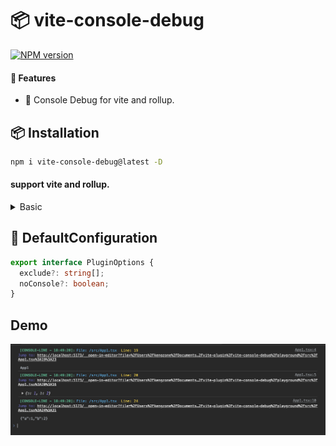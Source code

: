 # 📦 vite-console-debug

[![NPM version](https://img.shields.io/npm/v/vite-console-debug?color=a1b858&label=)](https://www.npmjs.com/package/vite-console-debug)

#### 🌈 Features

- 🍰 Console Debug for vite and rollup.

## 📦 Installation

```bash
npm i vite-console-debug@latest -D
```

#### support vite and rollup.

<details>
<summary>Basic</summary><br>

```ts
import { defineConfig } from 'vite';
import react from '@vitejs/plugin-react';
import ConsoleDebug from 'vite-console-debug/vite';
// https://vitejs.dev/config/
export default defineConfig({
  plugins: [react(), ConsoleDebug()],
});
```

<br></details>

## 🌸 DefaultConfiguration

```typescript
export interface PluginOptions {
  exclude?: string[];
  noConsole?: boolean;
}
```

## Demo

![demo](./assets/demo.png)

